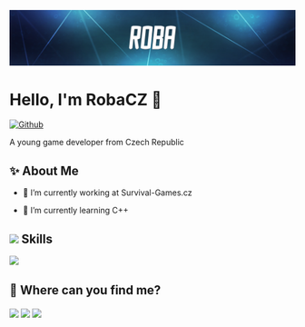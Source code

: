<p align="center">
    <img width="1000" src="https://github.com/RobaCZ/RobaCZ/blob/main/back.png">
</p>

<h1> Hello, I'm RobaCZ 👋 </h1>
<p align='center'>
</p>


[![Github](https://img.shields.io/github/followers/RobaCZ?label=Follow&style=social)](https://github.com/RobaCZ)

<div size='20px'> A young game developer from Czech Republic
</div>

<h2> ✨ About Me </h2>

- 🔭 I’m currently working at Survival-Games.cz
  
- 🌱 I’m currently learning C++

<h2> <img src = "https://media2.giphy.com/media/QssGEmpkyEOhBCb7e1/giphy.gif?cid=ecf05e47a0n3gi1bfqntqmob8g9aid1oyj2wr3ds3mg700bl&rid=giphy.gif" width = 24px> Skills </h2>

<img src = "https://github-readme-stats.vercel.app/api/top-langs/?username=RobaCZ&theme=tokyonight">

<h2> 🔎 Where can you find me? </h2>

<a href = 'https://www.github.com/RobaCZ'> <img width = '32px' align= 'center' src="https://raw.githubusercontent.com/rahulbanerjee26/githubAboutMeGenerator/main/icons/github.svg"/></a>
<a href = 'https://www.twitter.com/RobaDeveloper'> <img width = '32px' align= 'center' src="https://raw.githubusercontent.com/rahulbanerjee26/githubAboutMeGenerator/main/icons/twitter.svg"/></a> 
<a href = 'https://discord.com/invite/YFGnEvg6mj'> <img width = '32px' align= 'center' src="https://raw.githubusercontent.com/rahulbanerjee26/githubAboutMeGenerator/main/icons/discord.svg"/></a> 
